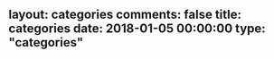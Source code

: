 layout: categories
comments: false
title: categories
date: 2018-01-05 00:00:00
type: "categories"
---